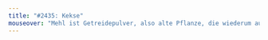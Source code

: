 ```yaml
---
title: "#2435: Kekse"
mouseover: "Mehl ist Getreidepulver, also alte Pflanze, die wiederum auch nur ehemaliger Samen ist. Getreide ist also eigentlich immer  altes Getreide.."
---
```


